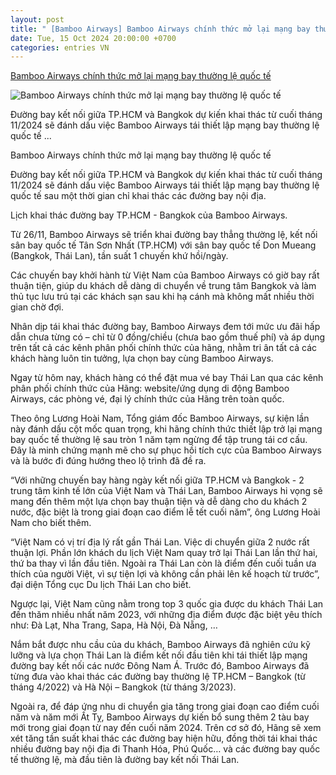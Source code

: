 ```yaml
---
layout: post
title: " [Bamboo Airways] Bamboo Airways chính thức mở lại mạng bay thường lệ quốc tế"
date: Tue, 15 Oct 2024 20:00:00 +0700
categories: entries VN
---
```

[Bamboo Airways chính thức mở lại mạng bay thường lệ quốc tế](https://baodautu.vn/bamboo-airways-chinh-thuc-mo-lai-mang-bay-thuong-le-quoc-te-d227501.html)

![Bamboo Airways chính thức mở lại mạng bay thường lệ quốc tế](https://media.baodautu.vn/thumb_x470x250/Images/anhminh/2024/10/15/bamboo-airways-chinh-thuc-mo-lai-mang-bay-thuong-le-quoc-te1728982165.jpg)

Đường bay kết nối giữa TP.HCM và Bangkok dự kiến khai thác từ cuối tháng 11/2024 sẽ đánh dấu việc Bamboo Airways tái thiết lập mạng bay thường lệ quốc tế ...

Bamboo Airways chính thức mở lại mạng bay thường lệ quốc tế

Đường bay kết nối giữa TP.HCM và Bangkok dự kiến khai thác từ cuối tháng 11/2024 sẽ đánh dấu việc Bamboo Airways tái thiết lập mạng bay thường lệ quốc tế sau một thời gian chỉ khai thác các đường bay nội địa.

Lịch khai thác đường bay TP.HCM - Bangkok của Bamboo Airways.

Từ 26/11, Bamboo Airways sẽ triển khai đường bay thẳng thường lệ, kết nối sân bay quốc tế Tân Sơn Nhất (TP.HCM) với sân bay quốc tế Don Mueang (Bangkok, Thái Lan), tần suất 1 chuyến khứ hồi/ngày.

Các chuyến bay khởi hành từ Việt Nam của Bamboo Airways có giờ bay rất thuận tiện, giúp du khách dễ dàng di chuyển về trung tâm Bangkok và làm thủ tục lưu trú tại các khách sạn sau khi hạ cánh mà không mất nhiều thời gian chờ đợi.

Nhân dịp tái khai thác đường bay, Bamboo Airways đem tới mức ưu đãi hấp dẫn chưa từng có – chỉ từ 0 đồng/chiều (chưa bao gồm thuế phí) và áp dụng trên tất cả các kênh phân phối chính thức của hãng, nhằm tri ân tất cả các khách hàng luôn tin tưởng, lựa chọn bay cùng Bamboo Airways.

Ngay từ hôm nay, khách hàng có thể đặt mua vé bay Thái Lan qua các kênh phân phối chính thức của Hãng: website/ứng dụng di động Bamboo Airways, các phòng vé, đại lý chính thức của Hãng trên toàn quốc.

Theo ông Lương Hoài Nam, Tổng giám đốc Bamboo Airways, sự kiện lần này đánh dấu cột mốc quan trọng, khi hãng chính thức thiết lập trở lại mạng bay quốc tế thường lệ sau tròn 1 năm tạm ngừng để tập trung tái cơ cấu. Đây là minh chứng mạnh mẽ cho sự phục hồi tích cực của Bamboo Airways và là bước đi đúng hướng theo lộ trình đã đề ra.

“Với những chuyến bay hàng ngày kết nối giữa TP.HCM và Bangkok - 2 trung tâm kinh tế lớn của Việt Nam và Thái Lan, Bamboo Airways hi vọng sẽ mang đến thêm một lựa chọn bay thuận tiện và dễ dàng cho du khách 2 nước, đặc biệt là trong giai đoạn cao điểm lễ tết cuối năm”, ông Lương Hoài Nam cho biết thêm.

“Việt Nam có vị trí địa lý rất gần Thái Lan. Việc di chuyển giữa 2 nước rất thuận lợi. Phần lớn khách du lịch Việt Nam quay trở lại Thái Lan lần thứ hai, thứ ba thay vì lần đầu tiên. Ngoài ra Thái Lan còn là điểm đến cuối tuần ưa thích của người Việt, vì sự tiện lợi và không cần phải lên kế hoạch từ trước”, đại diện Tổng cục Du lịch Thái Lan cho biết.

Ngược lại, Việt Nam cũng nằm trong top 3 quốc gia được du khách Thái Lan đến thăm nhiều nhất năm 2023, với những địa điểm được đặc biệt yêu thích như: Đà Lạt, Nha Trang, Sapa, Hà Nội, Đà Nẵng, …

Nắm bắt được nhu cầu của du khách, Bamboo Airways đã nghiên cứu kỹ lưỡng và lựa chọn Thái Lan là điểm kết nối đầu tiên khi tái thiết lập mạng đường bay kết nối các nước Đông Nam Á. Trước đó, Bamboo Airways đã từng đưa vào khai thác các đường bay thường lệ TP.HCM – Bangkok (từ tháng 4/2022) và Hà Nội – Bangkok (từ tháng 3/2023).

Ngoài ra, để đáp ứng nhu di chuyển gia tăng trong giai đoạn cao điểm cuối năm và năm mới Ất Tỵ, Bamboo Airways dự kiến bổ sung thêm 2 tàu bay mới trong giai đoạn từ nay đến cuối năm 2024. Trên cơ sở đó, Hãng sẽ xem xét tăng tần suất khai thác các đường bay hiện hữu, đồng thời tái khai thác nhiều đường bay nội địa đi Thanh Hóa, Phú Quốc… và các đường bay quốc tế thường lệ, mà đầu tiên là đường bay kết nối Thái Lan.

